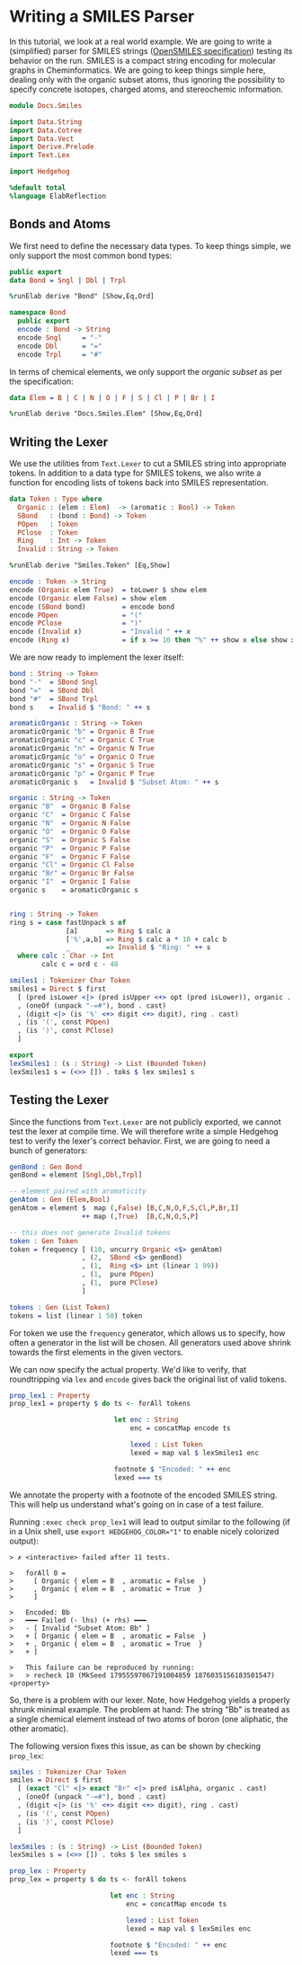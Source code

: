 # Writing a SMILES Parser

In this tutorial, we look at a real world example.
We are going to write a (simplified) parser for SMILES strings
([OpenSMILES specification](http://opensmiles.org/opensmiles.html))
testing its behavior on the run. SMILES is a compact string encoding
for molecular graphs in Cheminformatics. We are going to keep things
simple here, dealing only with the organic subset atoms, thus ignoring
the possibility to specify concrete isotopes, charged atoms,
and stereochemic information.

```idris
module Docs.Smiles

import Data.String
import Data.Cotree
import Data.Vect
import Derive.Prelude
import Text.Lex

import Hedgehog

%default total
%language ElabReflection
```

## Bonds and Atoms

We first need to define the necessary data types.
To keep things simple, we only support the most common
bond types:

```idris
public export
data Bond = Sngl | Dbl | Trpl

%runElab derive "Bond" [Show,Eq,Ord]

namespace Bond
  public export
  encode : Bond -> String
  encode Sngl     = "-"
  encode Dbl      = "="
  encode Trpl     = "#"
```

In terms of chemical elements, we only support the *organic subset*
as per the specification:


```idris
data Elem = B | C | N | O | F | S | Cl | P | Br | I

%runElab derive "Docs.Smiles.Elem" [Show,Eq,Ord]
```

## Writing the Lexer

We use the utilities from `Text.Lexer` to cut a SMILES string into
appropriate tokens. In addition to a data type for SMILES tokens,
we also write a function for encoding lists of tokens back into
SMILES representation.

```idris
data Token : Type where
  Organic : (elem : Elem)  -> (aromatic : Bool) -> Token
  SBond   : (bond : Bond) -> Token
  POpen   : Token
  PClose  : Token
  Ring    : Int -> Token
  Invalid : String -> Token

%runElab derive "Smiles.Token" [Eq,Show]

encode : Token -> String
encode (Organic elem True)  = toLower $ show elem
encode (Organic elem False) = show elem
encode (SBond bond)         = encode bond
encode POpen                = "("
encode PClose               = ")"
encode (Invalid x)          = "Invalid " ++ x
encode (Ring x)             = if x >= 10 then "%" ++ show x else show x
```

We are now ready to implement the lexer itself:

```idris
bond : String -> Token
bond "-"  = SBond Sngl
bond "="  = SBond Dbl
bond "#"  = SBond Trpl
bond s    = Invalid $ "Bond: " ++ s

aromaticOrganic : String -> Token
aromaticOrganic "b" = Organic B True
aromaticOrganic "c" = Organic C True
aromaticOrganic "n" = Organic N True
aromaticOrganic "o" = Organic O True
aromaticOrganic "s" = Organic S True
aromaticOrganic "p" = Organic P True
aromaticOrganic s   = Invalid $ "Subset Atom: " ++ s

organic : String -> Token
organic "B"  = Organic B False
organic "C"  = Organic C False
organic "N"  = Organic N False
organic "O"  = Organic O False
organic "S"  = Organic S False
organic "P"  = Organic P False
organic "F"  = Organic F False
organic "Cl" = Organic Cl False
organic "Br" = Organic Br False
organic "I"  = Organic I False
organic s    = aromaticOrganic s


ring : String -> Token
ring s = case fastUnpack s of
              [a]       => Ring $ calc a
              ['%',a,b] => Ring $ calc a * 10 + calc b
              _         => Invalid $ "Ring: " ++ s
  where calc : Char -> Int
        calc c = ord c - 48

smiles1 : Tokenizer Char Token
smiles1 = Direct $ first
  [ (pred isLower <|> (pred isUpper <+> opt (pred isLower)), organic . cast)
  , (oneOf (unpack "-=#"), bond . cast)
  , (digit <|> (is '%' <+> digit <+> digit), ring . cast)
  , (is '(', const POpen)
  , (is ')', const PClose)
  ]

export
lexSmiles1 : (s : String) -> List (Bounded Token)
lexSmiles1 s = (<>> []) . toks $ lex smiles1 s
```

## Testing the Lexer

Since the functions from `Text.Lexer` are not publicly exported,
we cannot test the lexer at compile time. We will therefore
write a simple Hedgehog test to verify the lexer's correct behavior.
First, we are going to need a bunch of generators:

```idris
genBond : Gen Bond
genBond = element [Sngl,Dbl,Trpl]

-- element paired with aromaticity
genAtom : Gen (Elem,Bool)
genAtom = element $  map (,False) [B,C,N,O,F,S,Cl,P,Br,I]
                  ++ map (,True)  [B,C,N,O,S,P]

-- this does not generate Invalid tokens
token : Gen Token
token = frequency [ (10, uncurry Organic <$> genAtom)
                  , (2,  SBond <$> genBond)
                  , (1,  Ring <$> int (linear 1 99))
                  , (1,  pure POpen)
                  , (1,  pure PClose)
                  ]

tokens : Gen (List Token)
tokens = list (linear 1 50) token
```

For token we use the `frequency` generator, which
allows us to specify, how often a generator in the list will be
chosen. All generators used above shrink towards the first elements
in the given vectors.

We can now specify the actual property. We'd like to verify, that
roundtripping via `lex` and `encode` gives back the original
list of valid tokens.

```idris
prop_lex1 : Property
prop_lex1 = property $ do ts <- forAll tokens

                          let enc : String
                              enc = concatMap encode ts

                              lexed : List Token
                              lexed = map val $ lexSmiles1 enc

                          footnote $ "Encoded: " ++ enc
                          lexed === ts
```

We annotate the property with a footnote of the encoded
SMILES string. This will help us understand what's going on
in case of a test failure.

Running `:exec check prop_lex1` will lead to output similar
to the following (if in a Unix shell, use `export HEDGEHOG_COLOR="1"` to
enable nicely colorized output):

```repl
> ✗ <interactive> failed after 11 tests.

>   forAll 0 =
>     [ Organic { elem = B  , aromatic = False  }
>     , Organic { elem = B  , aromatic = True  }
>     ]

>   Encoded: Bb
>   ━━━ Failed (- lhs) (+ rhs) ━━━
>   - [ Invalid "Subset Atom: Bb" ]
>   + [ Organic { elem = B  , aromatic = False  }
>   + , Organic { elem = B  , aromatic = True  }
>   + ]

>   This failure can be reproduced by running:
>   > recheck 10 (MkSeed 17955597067191004859 1876035156183501547) <property>
```

So, there is a problem with our lexer. Note, how Hedgehog yields a properly
shrunk minimal example. The problem at hand: The string "Bb" is
treated as a single chemical element instead of two atoms of boron
(one aliphatic, the other aromatic).

The following version fixes this issue, as can be shown by
checking `prop_lex`:

```idris
smiles : Tokenizer Char Token
smiles = Direct $ first
  [ (exact "Cl" <|> exact "Br" <|> pred isAlpha, organic . cast)
  , (oneOf (unpack "-=#"), bond . cast)
  , (digit <|> (is '%' <+> digit <+> digit), ring . cast)
  , (is '(', const POpen)
  , (is ')', const PClose)
  ]

lexSmiles : (s : String) -> List (Bounded Token)
lexSmiles s = (<>> []) . toks $ lex smiles s

prop_lex : Property
prop_lex = property $ do ts <- forAll tokens

                         let enc : String
                             enc = concatMap encode ts

                             lexed : List Token
                             lexed = map val $ lexSmiles enc

                         footnote $ "Encoded: " ++ enc
                         lexed === ts
```

<!-- vi: filetype=idris2:syntax=markdown
-->
